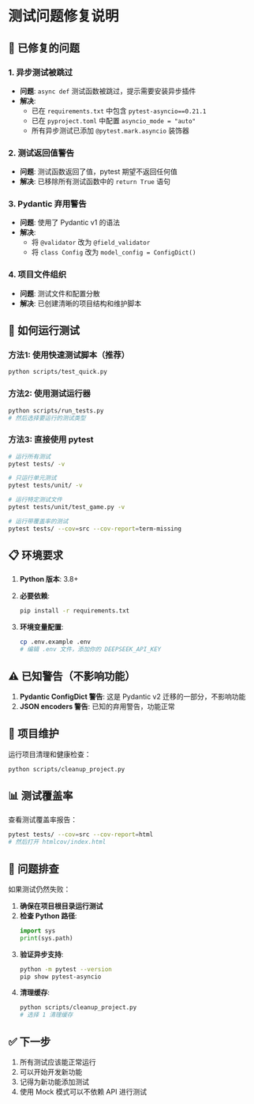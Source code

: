 # 测试问题修复说明

## 🔧 已修复的问题

### 1. **异步测试被跳过**
- **问题**: `async def` 测试函数被跳过，提示需要安装异步插件
- **解决**: 
  - 已在 `requirements.txt` 中包含 `pytest-asyncio==0.21.1`
  - 已在 `pyproject.toml` 中配置 `asyncio_mode = "auto"`
  - 所有异步测试已添加 `@pytest.mark.asyncio` 装饰器

### 2. **测试返回值警告**
- **问题**: 测试函数返回了值，pytest 期望不返回任何值
- **解决**: 已移除所有测试函数中的 `return True` 语句

### 3. **Pydantic 弃用警告**
- **问题**: 使用了 Pydantic v1 的语法
- **解决**: 
  - 将 `@validator` 改为 `@field_validator`
  - 将 `class Config` 改为 `model_config = ConfigDict()`

### 4. **项目文件组织**
- **问题**: 测试文件和配置分散
- **解决**: 已创建清晰的项目结构和维护脚本

## 🚀 如何运行测试

### 方法1: 使用快速测试脚本（推荐）
```bash
python scripts/test_quick.py
```

### 方法2: 使用测试运行器
```bash
python scripts/run_tests.py
# 然后选择要运行的测试类型
```

### 方法3: 直接使用 pytest
```bash
# 运行所有测试
pytest tests/ -v

# 只运行单元测试
pytest tests/unit/ -v

# 运行特定测试文件
pytest tests/unit/test_game.py -v

# 运行带覆盖率的测试
pytest tests/ --cov=src --cov-report=term-missing
```

## 📋 环境要求

1. **Python 版本**: 3.8+
2. **必要依赖**:
   ```bash
   pip install -r requirements.txt
   ```

3. **环境变量配置**:
   ```bash
   cp .env.example .env
   # 编辑 .env 文件，添加你的 DEEPSEEK_API_KEY
   ```

## ⚠️ 已知警告（不影响功能）

1. **Pydantic ConfigDict 警告**: 这是 Pydantic v2 迁移的一部分，不影响功能
2. **JSON encoders 警告**: 已知的弃用警告，功能正常

## 🧹 项目维护

运行项目清理和健康检查：
```bash
python scripts/cleanup_project.py
```

## 📊 测试覆盖率

查看测试覆盖率报告：
```bash
pytest tests/ --cov=src --cov-report=html
# 然后打开 htmlcov/index.html
```

## 🐛 问题排查

如果测试仍然失败：

1. **确保在项目根目录运行测试**
2. **检查 Python 路径**:
   ```python
   import sys
   print(sys.path)
   ```
3. **验证异步支持**:
   ```bash
   python -m pytest --version
   pip show pytest-asyncio
   ```
4. **清理缓存**:
   ```bash
   python scripts/cleanup_project.py
   # 选择 1 清理缓存
   ```

## ✅ 下一步

1. 所有测试应该能正常运行
2. 可以开始开发新功能
3. 记得为新功能添加测试
4. 使用 Mock 模式可以不依赖 API 进行测试
